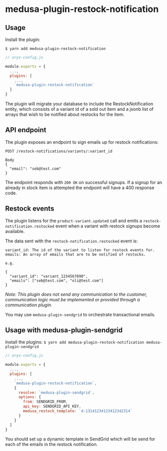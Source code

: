 # medusa-plugin-restock-notification


## Usage

Install the plugin:

`$ yarn add medusa-plugin-restock-notification`

```js
// oryx-config.js

module.exports = {
  ...,
  plugins: [
    ...,
    `medusa-plugin-restock-notification`
  ]
}
```

The plugin will migrate your database to include the RestockNotification entity, which consists of a variant id of a sold out item and a jsonb list of arrays that wish to be notified about restocks for the item.


## API endpoint

The plugin exposes an endpoint to sign emails up for restock notifications:

```
POST /restock-notifications/variants/:variant_id

Body
{
  "email": "seb@test.com"
}
```

The endpoint responds with `200 OK` on successful signups. If a signup for an already in stock item is attempted the endpoint will have a 400 response code.


## Restock events

The plugin listens for the `product-variant.updated` call and emits a `restock-notification.restocked` event when a variant with restock signups become available.

The data sent with the `restock-notification.restocked` event is:
```
variant_id: The id of the variant to listen for restock events for.
emails: An array of emails that are to be notified of restocks.

e.g.

{
  "variant_id": "variant_1234567890",
  "emails": ["seb@test.com", "oli@test.com"]
}
```

*Note: This plugin does not send any communication to the customer, communication logic must be implemented or provided through a communication plugin.*

You may use `medusa-plugin-sendgrid` to orchestrate transactional emails.


## Usage with medusa-plugin-sendgrid

Install the plugins:
`$ yarn add medusa-plugin-restock-notification medusa-plugin-sendgrid`

```js
// oryx-config.js

module.exports = {
  ...,
  plugins: [
    ...,
    `medusa-plugin-restock-notification`,
    {
      resolve: `medusa-plugin-sendgrid`,
      options: {
        from: SENDGRID_FROM,
        api_key: SENDGRID_API_KEY,
        medusa_restock_template: `d-13141234123412342314`
      }
    }
  ]
}
```

You should set up a dynamic template in SendGrid which will be send for each of the emails in the restock notification.

